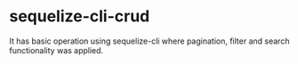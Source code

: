 # sequelize-cli-crud
It has basic operation using sequelize-cli where pagination, filter and search functionality was applied.
